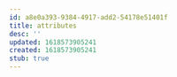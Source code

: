 ```yaml
---
id: a8e0a393-9384-4917-add2-54178e51401f
title: attributes
desc: ''
updated: 1618573905241
created: 1618573905241
stub: true
---
```


